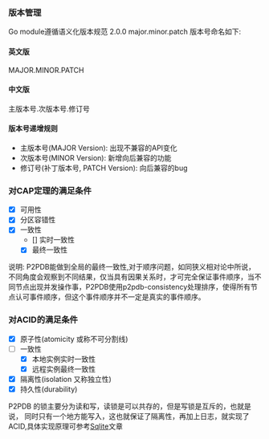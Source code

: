 

### 版本管理
Go module遵循语义化版本规范 2.0.0 major.minor.patch
版本号命名如下:
#### 英文版
MAJOR.MINOR.PATCH
#### 中文版
主版本号.次版本号.修订号

#### 版本号递增规则
- 主版本号(MAJOR Version): 出现不兼容的API变化
- 次版本号(MINOR Version): 新增向后兼容的功能
- 修订号(补丁版本号, PATCH Version): 向后兼容的bug



### 对CAP定理的满足条件

- [x] 可用性   
- [x] 分区容错性
- [x] 一致性
    - [] 实时一致性
    - [x] 最终一致性

说明:
P2PDB能做到全局的最终一致性,对于顺序问题，如同狭义相对论中所说，不同角度会观察到不同结果，仅当具有因果关系时，才可完全保证事件顺序，当不同节点出现并发操作事，P2PDB使用p2pdb-consistency处理排序，使得所有节点认可事件顺序，但这个事件顺序并不一定是真实的事件顺序。



### 对ACID的满足条件

- [x] 原子性(atomicity 或称不可分割线)   
- [ ] 一致性
    - [X] 本地实例实时一致性
    - [x] 远程实例最终一致性
- [x] 隔离性(isolation 又称独立性)   
- [x] 持久性(durability)   

P2PDB  的锁主要分为读和写，读锁是可以共存的，但是写锁是互斥的，也就是说， 同时只有一个地方能写入，这也就保证了隔离性，再加上日志，就实现了ACID,具体实现原理可参考[Sqlite](https://www.sqlite.org/atomiccommit.html)文章


